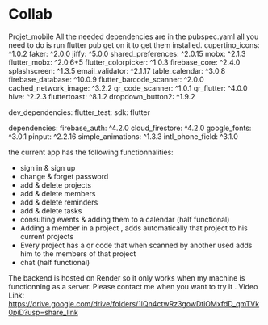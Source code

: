 # Collab
Projet_mobile 
All the needed dependencies are in the pubspec.yaml all you need to do is run flutter pub get on it to get them installed.
 cupertino_icons: ^1.0.2
  faker: ^2.0.0
  jiffy: ^5.0.0
  shared_preferences: ^2.0.15
  mobx: ^2.1.3
  flutter_mobx: ^2.0.6+5
  flutter_colorpicker: ^1.0.3
  firebase_core: ^2.4.0
  splashscreen: ^1.3.5
  email_validator: ^2.1.17
  table_calendar: ^3.0.8
  firebase_database: ^10.0.9
  flutter_barcode_scanner: ^2.0.0
  cached_network_image: ^3.2.2
  qr_code_scanner: ^1.0.1
  qr_flutter: ^4.0.0
  hive: ^2.2.3
  fluttertoast: ^8.1.2
  dropdown_button2: ^1.9.2


dev_dependencies:
  flutter_test:
    sdk: flutter


  dependencies:
  firebase_auth: ^4.2.0
  cloud_firestore: ^4.2.0
  google_fonts: ^3.0.1
  pinput: ^2.2.16
  simple_animations: ^1.3.3
  intl_phone_field: ^3.1.0
  
  
the current app has the following functionnalities:
- sign in & sign up
- change & forget password
- add & delete projects
- add & delete members
- add & delete reminders
- add & delete tasks
- consulting events & adding them to a calendar (half functional)
- Adding a member in a project , adds automatically that project to his current projects
- Every project has a qr code that when scanned by another used adds him to the members of that project
- chat (half functional)

The backend is hosted on Render so it only works when my machine is functionning as a server. Please contact me when you want to try it .
Video Link: 
https://drive.google.com/drive/folders/1lQn4ctwRz3gowDtiOMxfdD_qmTVk0piD?usp=share_link
